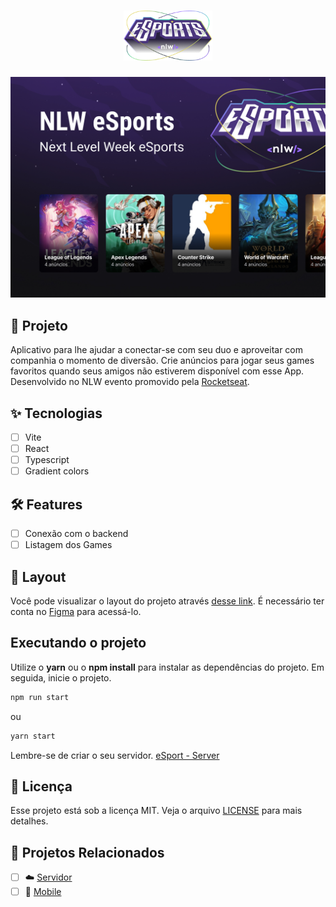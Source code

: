 <h1 align="center">
  <img alt="eSport" height="80" title="Logo" src=".github/logo.png" />
</h1>

<p align="center">
  <img alt="capa" title="Capa" src=".github/capa.jpg" />
</p>

## :iphone: Projeto

Aplicativo para lhe ajudar a conectar-se com seu duo e aproveitar com companhia o momento de diversão. Crie anúncios para jogar seus games favoritos quando seus amigos não estiverem disponível com esse App. Desenvolvido no NLW evento promovido pela [Rocketseat](https://www.rocketseat.com.br/).

## :sparkles: Tecnologias

- [ ] Vite
- [ ] React
- [ ] Typescript
- [ ] Gradient colors

## :hammer_and_wrench: Features 

- [ ] Conexão com o backend
- [ ] Listagem dos Games

## 🔖 Layout

Você pode visualizar o layout do projeto através [desse link](https://www.figma.com/community/file/1150897317533332617). É necessário ter conta no [Figma](http://figma.com/) para acessá-lo.

## Executando o projeto

Utilize o **yarn** ou o **npm install** para instalar as dependências do projeto. 
Em seguida, inicie o projeto.

```cl
npm run start
```

ou

```cl
yarn start
```

Lembre-se de criar o seu servidor. [eSport - Server](https://github.com/lucassnts963/nlw-esport-server)


## 📄 Licença

Esse projeto está sob a licença MIT. Veja o arquivo [LICENSE](LICENSE.md) para mais detalhes.

## :newspaper: Projetos Relacionados

- [ ] :cloud: [Servidor](https://github.com/lucassnts963/nlw-esport-server)
- [ ] :iphone: [Mobile](https://github.com/lucassnts963/nlw-esport-mobile)

<br />
